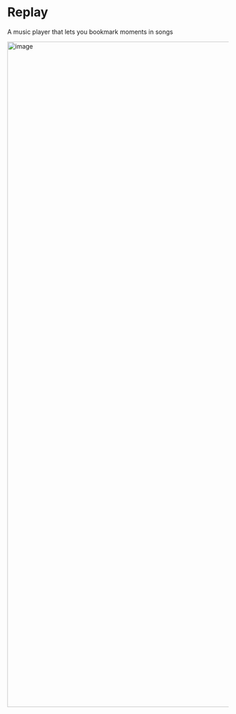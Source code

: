 # Replay
A music player that lets you bookmark moments in songs

<img width="1512" alt="image" src="https://github.com/owenbrooks/player/assets/7232997/9639dcfe-4cc4-4d68-b336-7256fca84ae9">
